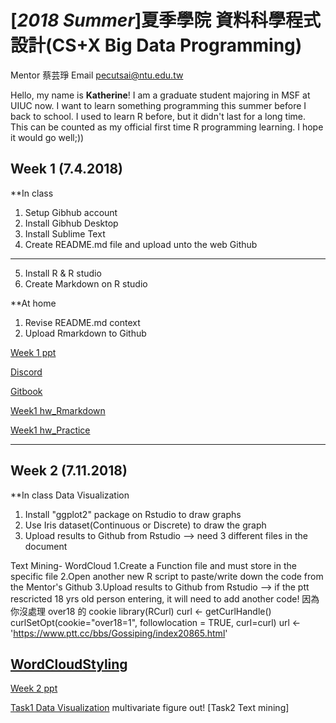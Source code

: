 # [*2018 Summer*]夏季學院 資料科學程式設計(CS+X Big Data Programming)
Mentor 蔡芸琤 Email pecutsai@ntu.edu.tw

Hello, my name is **Katherine**! I am a graduate student majoring in MSF at UIUC now. I want to learn something programming this summer before I back to school. I used to learn R before, but it didn't last for a long time. This can be counted as my official first time R programming learning. I hope it would go well;))


## Week 1 (7.4.2018)

**In class
1. Setup Gibhub account 
2. Install Gibhub Desktop 
3. Install Sublime Text 
4. Create README.md file and upload unto the web Github
-------------------------------------------------------
5. Install R & R studio 
6. Create Markdown on R studio 

**At home
1. Revise README.md context
2. Upload Rmarkdown to Github

[Week 1 ppt](https://docs.google.com/presentation/d/e/2PACX-1vT_jHywO0SrsD_H8Ta4NiSqtCdQlVJawDbuO_sia_k0g-09g1uvw9er-iBgPStNJlJ4B7tEcMKFqNW5/pub?start=false&loop=false&delayms=3000&slide=id.p)

[Discord](https://discord.gg/r2dx8VZ)

[Gitbook](https://n2-data-science-programming.gitbook.io/rsummer/)

[Week1 hw_Rmarkdown](https://karineyeng.github.io/example/week1/week11.html)

[Week1 hw_Practice](https://karineyeng.github.io/example/week1/678.html)

*****
## Week 2 (7.11.2018)

**In class
Data Visualization
1. Install "ggplot2" package on Rstudio to draw graphs
2. Use Iris dataset(Continuous or Discrete) to draw the graph
3. Upload results to Github from Rstudio
   --> need 3 different files in the document

Text Mining- WordCloud
1.Create a Function file and must store in the specific file 
2.Open another new R script to paste/write down the code from the Mentor's Github
3.Upload results to Github from Rstudio
  --> if the ptt rescricted 18 yrs old person entering, it will need to add another code!
		  因為你沒處理 over18 的 cookie
		library(RCurl)
		curl <- getCurlHandle()
		curlSetOpt(cookie="over18=1", followlocation = TRUE, curl=curl)
		url <- 'https://www.ptt.cc/bbs/Gossiping/index20865.html'


[WordCloudStyling](https://cran.r-project.org/web/packages/wordcloud2/vignettes/wordcloud.html)
-----------------------------------------------------------------------------------------------
[Week 2 ppt](https://docs.google.com/presentation/d/e/2PACX-1vR3Ck9XlFN-Q8E9Nkntwz42cz0P95vlGOYVlhwoTdRGsW8vns_5slFzcG8EmOemPA6ynDNiwOhBh6_v/pub?start=false&loop=false&delayms=3000&slide=id.p)

[Task1 Data Visualization](https://karineyeng.github.io/example/week2/DV/W2_DV.html) multivariate figure out!
[Task2 Text mining] 
